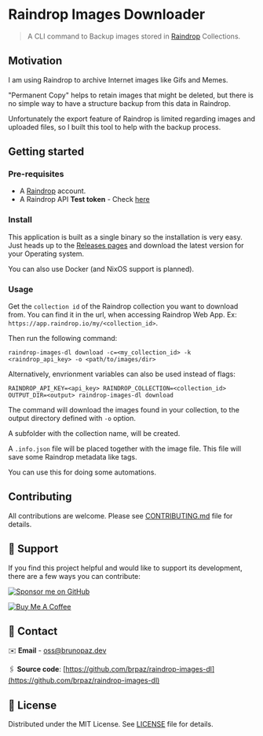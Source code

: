 # Raindrop Images Downloader

> A CLI command to Backup images stored in [Raindrop](https://raindrop.io) Collections.

## Motivation

I am using Raindrop to archive Internet images like Gifs and Memes.

"Permanent Copy" helps to retain images that might be deleted, but there is no simple way to have a structure backup from this data in Raindrop.

Unfortunately the export feature of Raindrop is limited regarding images and uploaded files, so I built this tool to help with the backup process.


## Getting started

### Pre-requisites

- A [Raindrop](https://raindrop.io/) account.
- A Raindrop API **Test token** - Check [here](https://developer.raindrop.io/v1/authentication/token)


### Install

This application is built as a single binary so the installation is very easy. Just heads up to the [Releases pages](https://github.com/brpaz/raindrop-images-dl/releases) and download the latest version for your Operating system.

You can also use Docker (and NixOS support is planned).

### Usage

Get the `collection id` of the Raindrop collection you want to download from. You can find it in the url, when accessing Raindrop Web App. Ex: `https://app.raindrop.io/my/<collection_id>`.

Then run the following command:

```shell
raindrop-images-dl download -c=<my_collection_id> -k <raindrop_api_key> -o <path/to/images/dir>
```

Alternatively, envrionment variables can also be used instead of flags:

```shell
RAINDROP_API_KEY=<api_key> RAINDROP_COLLECTION=<collection_id> OUTPUT_DIR=<output> raindrop-images-dl download
```

The command will download the images found in your collection, to the output directory defined with `-o` option.

A subfolder with the collection name, will be created.

A `.info.json` file will be placed together with the image file. This file will save some Raindrop metadata like tags.

You can use this for doing some automations.

## Contributing

All contributions are welcome. Please see [CONTRIBUTING.md](CONTRIBUTING.md) file for details.

## 🫶 Support

If you find this project helpful and would like to support its development, there are a few ways you can contribute:

[![Sponsor me on GitHub](https://img.shields.io/badge/Sponsor-%E2%9D%A4-%23db61a2.svg?&logo=github&logoColor=red&&style=for-the-badge&labelColor=white)](https://github.com/sponsors/brpaz)

<a href="https://www.buymeacoffee.com/Z1Bu6asGV" target="_blank"><img src="https://www.buymeacoffee.com/assets/img/custom_images/orange_img.png" alt="Buy Me A Coffee" style="height: auto !important;width: auto !important;" ></a>

## 📩 Contact

✉️ **Email** - [oss@brunopaz.dev](oss@brunopaz.dev)

🖇️ **Source code**: [https://github.com/brpaz/raindrop-images-dl](https://github.com/brpaz/raindrop-images-dl)

## 📃 License

Distributed under the MIT License.
See [LICENSE](LICENSE) file for details.
